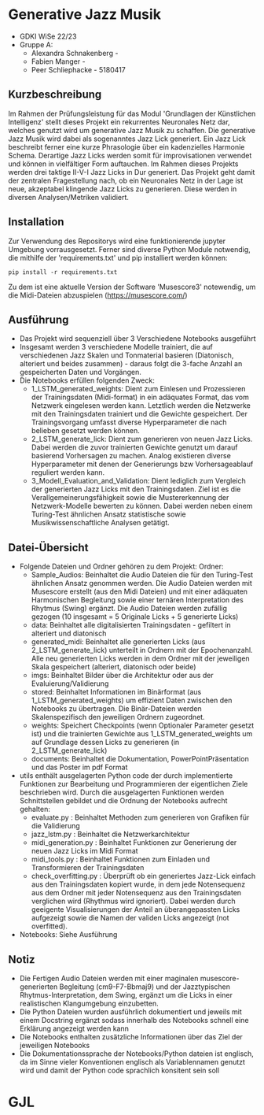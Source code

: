 # Generative Jazz Musik
* GDKI WiSe 22/23
* Gruppe A:
    * Alexandra Schnakenberg - 
    * Fabien Manger - 
    * Peer Schliephacke - 5180417

## Kurzbeschreibung
Im Rahmen der Prüfungsleistung für das Modul 'Grundlagen der Künstlichen Intelligenz' stellt dieses Projekt ein rekurrentes Neuronales Netz dar, welches genutzt wird um generative Jazz Musik zu schaffen.
Die generative Jazz Musik wird dabei als sogenanntes Jazz Lick generiert. Ein Jazz Lick beschreibt ferner eine kurze Phrasologie über ein kadenzielles Harmonie Schema. Derartige Jazz Licks werden somit für improvisationen verwendet und können in vielfältiger Form auftauchen. Im Rahmen dieses Projekts werden drei taktige II-V-I Jazz Licks in Dur generiert.
Das Projekt geht damit der zentralen Fragestellung nach, ob ein Neuronales Netz in der Lage ist neue, akzeptabel klingende Jazz Licks zu generieren. Diese werden in diversen Analysen/Metriken validiert.

## Installation
Zur Verwendung des Repositorys wird eine funktionierende jupyter Umgebung vorrausgesetzt. 
Ferner sind diverse Python Module notwendig, die mithilfe der 'requirements.txt' und pip installiert werden können:
```
pip install -r requirements.txt
```
Zu dem ist eine aktuelle Version der Software 'Musescore3' notewendig, um die Midi-Dateien abzuspielen (https://musescore.com/)

## Ausführung
* Das Projekt wird sequenziell über 3 Verschiedene Notebooks ausgeführt
* Insgesamt werden 3 verschiedene Modelle trainiert, die auf verschiedenen Jazz Skalen und Tonmaterial basieren (Diatonisch, alteriert und beides zusammen) - daraus folgt die 3-fache Anzahl an gespeicherten Daten und Vorgängen.
* Die Notebooks erfüllen folgenden Zweck:
    * 1_LSTM_generated_weights: Dient zum Einlesen und Prozessieren der Trainingsdaten (Midi-format) in ein adäquates Format, das vom Netzwerk eingelesen werden kann. Letztlich werden die Netzwerke mit den Trainingsdaten trainiert und die Gewichte gespeichert. Der Trainingsvorgang umfasst diverse Hyperparameter die nach belieben gesetzt werden können.
    * 2_LSTM_generate_lick: Dient zum generieren von neuen Jazz Licks. Dabei werden die zuvor trainierten Gewichte genutzt um darauf basierend Vorhersagen zu machen. Analog existieren diverse Hyperparameter mit denen der Generierungs bzw Vorhersageablauf reguliert werden kann.
    * 3_Modell_Evaluation_and_Validation: Dient lediglich zum Vergleich der generierten Jazz Licks mit den Trainingsdaten. Ziel ist es die Verallgemeinerungsfähigkeit sowie die Mustererkennung der Netzwerk-Modelle bewerten zu können. Dabei werden neben einem Turing-Test ähnlichen Ansatz statistische sowie Musikwissenschaftliche Analysen getätigt.

## Datei-Übersicht
* Folgende Dateien und Ordner gehören zu dem Projekt:
Ordner:
    * Sample_Audios: Beinhaltet die Audio Dateien die für den Turing-Test ähnlichen Ansatz genommen werden. Die Audio Dateien werden mit Musescore erstellt (aus den Midi Dateien) und mit einer adäquaten Harmonischen Begleitung sowie einer ternären Interpretation des Rhytmus (Swing) ergänzt. Die Audio Dateien werden zufällig gezogen (10 insgesamt = 5 Originale Licks + 5 generierte Licks)
    * data: Beinhaltet alle digitalisierten Trainingsdaten - gefiltert in alteriert und diatonisch
    * generated_midi: Beinhaltet alle generierten Licks (aus 2_LSTM_generate_lick) unterteilt in Ordnern mit der Epochenanzahl. Alle neu generierten Licks werden in dem Ordner mit der jeweiligen Skala gespeichert (alteriert, diatonisch oder beide)
    * imgs: Beinhaltet Bilder über die Architektur oder aus der Evaluierung/Validierung
    * stored: Beinhaltet Informationen im Binärformat (aus 1_LSTM_generated_weights) um effizient Daten zwischen den Notebooks zu übertragen. Die Binär-Dateien werden Skalenspezifisch den jeweiligen Ordnern zugeordnet.
    * weights: Speichert Checkpoints (wenn Optionaler Parameter gesetzt ist) und die trainierten Gewichte aus 1_LSTM_generated_weights um auf Grundlage dessen Licks zu generieren (in 2_LSTM_generate_lick)
    * documents: Beinhaltet die Dokumentation, PowerPointPräsentation und das Poster im pdf Format
* utils enthält ausgelagerten Python code der durch implementierte Funktionen zur Bearbeitung und Programmieren der eigentlichen Ziele beschrieben wird. Durch die ausgelagerten Funktionen werden Schnittstellen gebildet und die Ordnung der Notebooks aufrecht gehalten:
    * evaluate.py : Beinhaltet Methoden zum generieren von Grafiken für die Validierung
    * jazz_lstm.py : Beinhaltet die Netzwerkarchitektur
    * midi_generation.py : Beinhaltet Funktionen zur Generierung der neuen Jazz Licks im Midi Format
    * midi_tools.py : Beinhaltet Funktionen zum Einladen und Transformieren der Trainingsdaten
    * check_overfitting.py : Überprüft ob ein generiertes Jazz-Lick einfach aus den Trainingsdaten kopiert wurde, in dem jede Notensequenz aus dem Ordner mit jeder Notensequenz aus den Trainingsdaten verglichen wird (Rhythmus wird ignoriert). Dabei werden durch geeigente Visualisierungen der Anteil an überangepassten Licks aufgezeigt sowie die Namen der validen Licks angezeigt (not overfitted).
* Notebooks: Siehe Ausführung

## Notiz
* Die Fertigen Audio Dateien werden mit einer maginalen musescore-generierten Begleitung (cm9-F7-Bbmaj9) und der Jazztypischen Rhytmus-Interpretation, dem Swing, ergänzt um die Licks in einer realistischen Klangumgebung einzubetten.  
* Die Python Dateien wurden ausführlich dokumentiert und jeweils mit einem Docstring ergänzt sodass innerhalb des Notebooks schnell eine Erklärung angezeigt werden kann
* Die Notebooks enthalten zusätzliche Informationen über das Ziel der jeweiligen Notebooks
* Die Dokumentationssprache der Notebooks/Python dateien ist englisch, da im Sinne vieler Konventionen englisch als Variablennamen genutzt wird und damit der Python code sprachlich konsitent sein soll
# GJL
